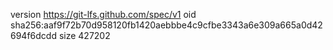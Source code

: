 version https://git-lfs.github.com/spec/v1
oid sha256:aaf9f72b70d958120fb1420aebbbe4c9cfbe3343a6e309a665a0d42694f6dcdd
size 427202
